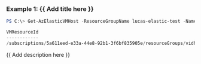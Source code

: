 ### Example 1: {{ Add title here }}
```powershell
PS C:\> Get-AzElasticVMHost -ResourceGroupName lucas-elastic-test -Name elastic-pwsh02

VMResourceId
------------
/subscriptions/5a611eed-e33a-44e8-92b1-3f6bf835905e/resourceGroups/vidhi-rg/providers/Microsoft.Compute/virtualMachines/vidhi-linuxOS
```

{{ Add description here }}

